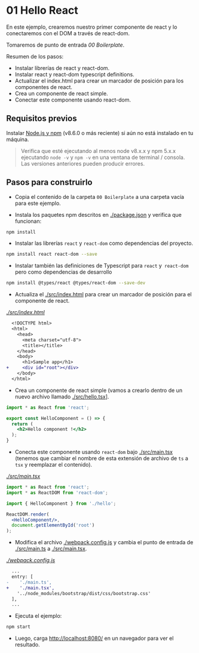 # 01 Hello React

En este ejemplo, crearemos nuestro primer componente de react y lo conectaremos con el
DOM a través de react-dom.

Tomaremos de punto de entrada _00 Boilerplate_.

Resumen de los pasos:

- Instalar librerías de react y react-dom.
- Instalar react y react-dom typescript definitions.
- Actualizar el index.html para crear un marcador de posición para los componentes de react.
- Crea un componente de react simple.
- Conectar este componente usando react-dom.

## Requisitos previos

Instalar [Node.js y npm](https://nodejs.org/en/) (v8.6.0 o más reciente) si aún no está instalado en tu máquina.

> Verifica que esté ejecutando al menos node v8.x.x y npm 5.x.x ejecutando `node -v` y `npm -v` en una ventana de terminal / consola. Las versiones anteriores pueden producir errores.

## Pasos para construirlo

- Copia el contenido de la carpeta `00 Boilerplate` a una carpeta vacía para este ejemplo.

- Instala los paquetes npm descritos en [./package.json](./package.json) y verifica que funcionan:

```bash
npm install
```

- Instalar las librerías `react` y `react-dom` como dependencias del proyecto.

```bash
npm install react react-dom --save
```

- Instalar también las definiciones de Typescript para `react` y` react-dom` pero como dependencias de desarrollo

```bash
npm install @types/react @types/react-dom --save-dev
```

- Actualiza el [./src/index.html](./src/index.html) para crear un marcador de posición para el componente de react.

_[./src/index.html](./src/index.html)_
```diff
  <!DOCTYPE html>
  <html>
    <head>
      <meta charset="utf-8">
      <title></title>
    </head>
    <body>
      <h1>Sample app</h1>
+     <div id="root"></div>
    </body>
  </html>
```

- Crea un componente de react simple (vamos a crearlo dentro de un nuevo archivo llamado [./src/hello.tsx](./src/hello.tsx)].
```jsx
import * as React from 'react';

export const HelloComponent = () => {
  return (
    <h2>Hello component !</h2>
  );
}
```

- Conecta este componente usando `react-dom` bajo [./src/main.tsx](./src/main.tsx) (tenemos que cambiar el nombre de esta extensión de archivo de `ts` a `tsx` y reemplazar el contenido).

_[./src/main.tsx](./src/main.tsx)_
```jsx
import * as React from 'react';
import * as ReactDOM from 'react-dom';

import { HelloComponent } from './hello';

ReactDOM.render(
  <HelloComponent/>,
  document.getElementById('root')
);
 ```

- Modifica el archivo [./webpack.config.js](./webpack.config.js) y cambia el punto de entrada de [./src/main.ts](./src/main.tsx) a [./src/main.tsx](./src/main.tsx).

_[./webpack.config.js](./webpack.config.js)_
```diff
  ...
  entry: [
-    './main.ts',
+    './main.tsx',
    '../node_modules/bootstrap/dist/css/bootstrap.css'
  ],
  ...
```

- Ejecuta el ejemplo:

```bash
npm start
```

- Luego, carga [http://localhost:8080/](http://localhost:8080/) en un navegador para ver el resultado.